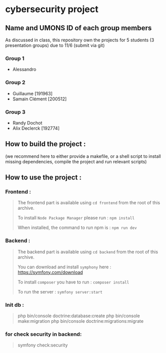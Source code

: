 # cybersecurity project

## Name and UMONS ID of each group members

As discussed in class, this repository own the projects for 5 students (3 presentation groups)
due to 11/6 (submit via git)

### Group 1
- Alessandro

### Group 2
- Guillaume [191963]
- Samain Clément [200512]

### Group 3
- Randy Dochot
- Alix Declerck [192774]

## How to build the project :
(we recommend here to either provide a makefile,
or a shell script to install missing dependencies, compile the project and run relevant
scripts)

## How to use the project :

### Frontend :

>  The frontend part is available using `cd frontend` from the root of this archive.
> 
> To install `Node Package Manager` please run : `npm install`
> 
>  When installed, the command to run npm is : `npm run dev`

### Backend :

>  The backend part is available using `cd backend` from the root of this archive.
> 
>  You can download and install `symphony` here : https://symfony.com/download
> 
>  To install `composer` you have to run : `composer install`
> 
>  To run the server : `symfony server:start`

### Init db :

> php bin/console doctrine:database:create
> php bin/console make:migration
> php bin/console doctrine:migrations:migrate

### for check security in backend:

> symfony check:security
